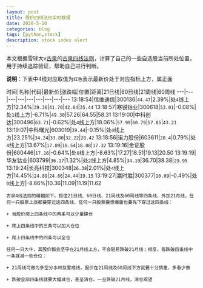 ```yaml
---
layout: post
title: 股价四线法则实时数据
date: 2020-5-10
categories: blog
tags: [python,stock]
description: stock index alert
---
```



本文根据雪球大v[古泉](https://xueqiu.com/u/7148646888)的[古泉四线法则](https://xueqiu.com/7148646888/130498192)，计算了自己的一些自选股当前所处位置，用于持续追踪验证，帮助自己进行判断。

**说明**：下表中4线对应取值为`红色`表示最新价处于对应指标上方，属正面

时间|名称|代码|最新价|涨跌幅|位置|距离|21日线|60日线|21周线|60周线
---|---|---|---|---|---|---|---|---
13:18:54|信维通信|300136|`44.47`|2.39%|处`4`线上方|12.34%|`39.36`|`41.70`|`42.64`|`35.44`
13:18:57|寒锐钴业|300618|`53.01`|-0.08%|处`1`线上方|-6.71%|`49.30`|57.26|64.55|58.31
13:19:00|中科创达|300496|`63.71`|-0.62%|处`4`线上方|18.06%|`57.99`|`60.79`|`57.85`|`43.21`
13:19:07|中科曙光|603019|`39.44`|-0.15%|处`4`线上方|23.25%|`34.24`|`33.80`|`32.22`|`28.42`
13:18:56|诺力股份|603611|`20.4`|0.79%|处`4`线上方|13.67%|`17.89`|`18.54`|`18.08`|`17.32`
13:19:16|金证股份|600446|`17.16`|-0.64%|处`0`线上方|-8.63%|17.27|18.51|19.13|20.50
13:19:19|华友钴业|603799|`36.17`|1.32%|处`2`线上方|4.85%|`34.19`|36.70|38.38|`29.95`
13:19:24|长亮科技|300348|`26.38`|2.01%|处`4`线上方|14.45%|`24.89`|`24.86`|`24.44`|`19.15`
13:19:27|赢时胜|300377|`10.09`|-0.49%|处`0`线上方|-8.66%|10.36|11.09|11.19|11.62

```
古泉4线法则的精髓如下。抓住21日线、60日线、21周线及60周线等四条线，外加21月线，任何一只股票上涨都要穿过这四条线，任何一只股票要想爆雷也要先下穿过这四条线：

+ 当股价爬上四条线中的两条可以少量建仓

+ 爬上四条线中的三条可以加大仓位

+ 爬上四条线中的四条可以全仓

任何一只大牛，其股价都会坚守在21月线上方，不会轻易跌破21月线；相反，每跌破四条线中一条就减一些仓位：

+ 21周线可做为多空分水岭及警戒线，股价在21周线及60周线下方就要十分慎重，多看少做

+ 跌破全部四条线就要大幅减仓，甚至清仓，一旦跌破21月线，清仓观望
```